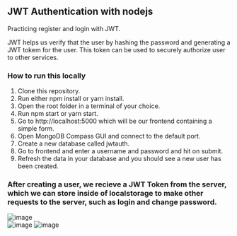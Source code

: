 ## JWT Authentication with nodejs

Practicing register and login with JWT.

JWT helps us verify that the user by hashing the password and generating a JWT tokem for the user.
This token can be used to securely authorize user to other services.

### How to run this locally

1. Clone this repository.
2. Run either npm install or yarn install.
3. Open the root folder in a terminal of your choice.
4. Run npm start or yarn start.
5. Go to http://localhost:5000 which will be our frontend containing a simple form.
6. Open MongoDB Compass GUI and connect to the default port.
7. Create a new database called jwtauth.
8. Go to frontend and enter a username and password and hit on submit.
9. Refresh the data in your database and you should see a new user has been created.

### After creating a user, we recieve a JWT Token from the server, which we can store inside of localstorage to make other requests to the server, such as login and change password.

![image](https://user-images.githubusercontent.com/66544316/193428217-b276cb90-89fd-4c47-9f7d-d529d1eebb31.png)  
![image](https://user-images.githubusercontent.com/66544316/193428256-15273f56-4a5e-4b1b-90ca-cd17fdad2bd3.png)
![image](https://user-images.githubusercontent.com/66544316/193428271-47100369-26b2-4df3-b8e6-381d041b86a3.png)

